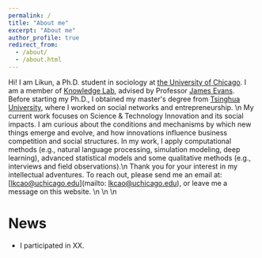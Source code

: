 ```yaml
---
permalink: /
title: "About me"
excerpt: "About me"
author_profile: true
redirect_from: 
  - /about/
  - /about.html
---
```


Hi! I am Likun, a Ph.D. student in sociology at [the University of Chicago](https://socialsciences.uchicago.edu/).
I am a member of [Knowledge Lab](https://www.knowledgelab.org/), advised by Professor [James Evans](https://sociology.uchicago.edu/directory/james-evans). 
Before starting my Ph.D., I obtained my master's degree from [Tsinghua University](https://www.sss.tsinghua.edu.cn/sssen/), 
where I worked on social networks and entrepreneurship. \n
My current work focuses on Science & Technology Innovation and its social impacts. I am curious about the conditions and mechanisms 
by which new things emerge and evolve, and how innovations influence business competition and social structures. In my work, I apply computational methods 
(e.g., natural language processing, simulation modeling, deep learning), advanced statistical models and some 
qualitative methods (e.g., interviews and field observations).\n
Thank you for your interest in my intellectual adventures. To reach out, please send me an email at: [lkcao@uchicago.edu](mailto: lkcao@uchicago.edu),
or leave me a message on this website. \n \n \n

News
======
* I participated in XX.
